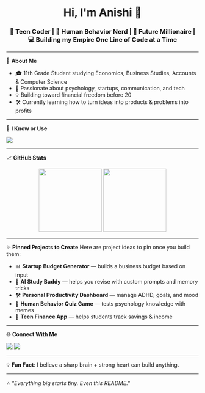 <h1 align="center">Hi, I'm Anishi 👋</h1>
<h3 align="center">🚀 Teen Coder | 🧠 Human Behavior Nerd | 💼 Future Millionaire | 💻 Building my Empire One Line of Code at a Time</h3>

---

🌟 **About Me**
- 🎓 11th Grade Student studying Economics, Business Studies, Accounts & Computer Science
- 🧠 Passionate about psychology, startups, communication, and tech
- 💡 Building toward financial freedom before 20
- 🛠️ Currently learning how to turn ideas into products & problems into profits

---

🧠 **I Know or Use**
<p align="left">
  <img src="https://img.shields.io/badge/Python-3776AB?style=for-the-badge&logo=python&logoColor=white" />
 
---

📈 **GitHub Stats**
<p align="center">
  <img src="https://github-readme-stats.vercel.app/api?username=anishi&show_icons=true&theme=radical" height="165" />
  <img src="https://github-readme-stats.vercel.app/api/top-langs/?username=anishi&layout=compact&theme=radical" height="165" />
</p>

---

✨ **Pinned Projects to Create**
Here are project ideas to pin once you build them:
- 📊 **Startup Budget Generator** — builds a business budget based on input
- 🧠 **AI Study Buddy** — helps you revise with custom prompts and memory tricks
- 🛠️ **Personal Productivity Dashboard** — manage ADHD, goals, and mood
- 💬 **Human Behavior Quiz Game** — tests psychology knowledge with memes
- 💸 **Teen Finance App** — helps students track savings & income

---

🌐 **Connect With Me**
<p>
  <a href="https://www.linkedin.com/" target="_blank">
    <img src="https://img.shields.io/badge/LinkedIn-blue?style=for-the-badge&logo=linkedin&logoColor=white" />
  </a>
  <a href="mailto:anishi@email.com">
    <img src="https://img.shields.io/badge/Gmail-D14836?style=for-the-badge&logo=gmail&logoColor=white" />
  </a>
</p>

---

💡 **Fun Fact**: I believe a sharp brain + strong heart can build anything.

---

⭐ *"Everything big starts tiny. Even this README."*
